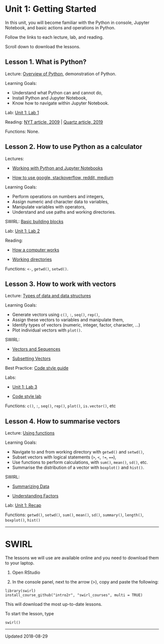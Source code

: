 

# Unit 1: Getting Started

In this unit, you will become familiar with the Python in console, Jupyter Notebook, and basic actions and operations in Python.

Follow the links to each lecture, lab, and reading.

Scroll down to download the lessons.


## Lesson 1. What is Python?

Lecture: [Overview of Python](./r-overview.html), demonstration of Python.

Learning Goals:
 - Understand what Python can and cannot do,
 - Install Python and Jupyter Notebook,
 - Know how to navigate within Jupyter Notebook.

Lab: [Unit 1: Lab 1](../unit1/labs.html)

Reading: [NYT article, 2009](http://www.nytimes.com/2009/01/07/technology/business-computing/07program.html?_r=1&pagewanted=all)  | [Quartz article, 2019](https://qz.com/1661487/hadley-wickham-on-the-future-of-r-python-and-the-tidyverse/)

Functions: None.


## Lesson 2. How to use Python as a calculator

Lectures: 

 - [Working with Python and Jupyter Notebooks](./first-look.html)
 
 - [How to use google, stackoverflow, reddit, medium](../swirl.html)

Learning Goals:
 - Perform operations on numbers and integers,
 - Assign numeric and character data to variables,
 - Manipulate variables with operators,
 - Understand and use paths and working directories.

SWIRL: [Basic building blocks](./swirl/basic_building_blocks.html)

Lab: [Unit 1: Lab 2](../unit1/labs.html#lab-2)

Reading: 

 - [How a computer works](./how-computers-work.md)

 - [Working directories](https://support.rstudio.com/hc/en-us/articles/200711843-Working-Directories-and-Workspaces)

Functions: `<-`, `getwd()`, `setwd()`.


## Lesson 3. How to work with vectors

Lecture: [Types of data and data structures](./data-types.html)

Learning Goals:

 - Generate vectors using `c()`, `:`, `seq()`, `rep()`,
 - Assign these vectors to variables and manipulate them,
 - Identify types of vectors (numeric, integer, factor, character, ...)
 - Plot individual vectors with `plot()`.

SWIRL: 

 - [Vectors and Sequences](./swirl/vectors_and_sequences.html)

 - [Subsetting Vectors](./swirl/subsetting_vectors.html)
 
 
Best Practice: [Code style guide](../best/code-style.html)

Labs: 

 - [Unit 1: Lab 3](../unit1/labs.html#lab-3)

 - [Code style lab](../unit1/labs.html#best-practice-lab)

Functions: `c()`, `:`, `seq()`, `rep()`, `plot()`, `is.vector()`, etc


## Lesson 4. How to summarise vectors

Lecture: [Using functions](../unit1/using-functions.html)

Learning Goals:

 - Navigate to and from working directory with `getwd()` and `setwd()`,
 - Subset vectors with logical statements (`>`, `<`, `!=`, `==`),
 - Use functions to perform calculations, with `sum()`, `mean()`, `sd()`, etc.
 - Summarise the distribution of a vector with `boxplot()` and `hist()`.

SWIRL: 

 - [Summarizing Data](./swirl/summarizing_data.html)

 - [Understanding Factors](./swirl/understanding_factors.html)

Lab: [Unit 1: Recap](../unit1/labs.html#unit-1-recap)     

Functions: `getwd()`, `setwd()`, `sum()`, `mean()`, `sd()`, `summary()`, `length()`, `boxplot()`, `hist()`

 - - -
 
# SWIRL

The lessons we will use are available online and you need to download them to your laptop.

1. Open RStudio

2. In the console panel, next to the arrow (>), copy and paste the following: 

```
library(swirl)
install_course_github("intro2r", "swirl_courses", multi = TRUE)
```

This will download the most up-to-date lessons.

To start the lesson, type

```
swirl()
```



- - -

Updated 2018-08-29

